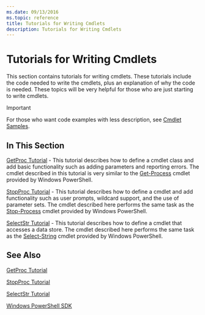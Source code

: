 ```yaml
---
ms.date: 09/13/2016
ms.topic: reference
title: Tutorials for Writing Cmdlets
description: Tutorials for Writing Cmdlets
---
```

# Tutorials for Writing Cmdlets

This section contains tutorials for writing cmdlets. These tutorials include the code needed to write the cmdlets, plus an explanation of why the code is needed. These topics will be very helpful for those who are just starting to write cmdlets.

> [!IMPORTANT]
> For those who want code examples with less description, see [Cmdlet Samples](./cmdlet-samples.md).

## In This Section

[GetProc Tutorial](./getproc-tutorial.md) - 
This tutorial describes how to define a cmdlet class and add basic functionality such as adding parameters and reporting errors. The cmdlet described in this tutorial is very similar to the [Get-Process](/powershell/module/Microsoft.PowerShell.Management/Get-Process) cmdlet provided by Windows PowerShell.

[StopProc Tutorial](./stopproc-tutorial.md) - 
This tutorial describes how to define a cmdlet and add functionality such as user prompts, wildcard support, and the use of parameter sets. The cmdlet described here performs the same task as the [Stop-Process](/powershell/module/Microsoft.PowerShell.Management/Stop-Process) cmdlet provided by Windows PowerShell.

[SelectStr Tutorial](./selectstr-tutorial.md) - 
This tutorial describes how to define a cmdlet that accesses a data store. The cmdlet described here performs the same task as the [Select-String](/powershell/module/microsoft.powershell.utility/select-string) cmdlet provided by Windows PowerShell.

## See Also

[GetProc Tutorial](./getproc-tutorial.md)

[StopProc Tutorial](./stopproc-tutorial.md)

[SelectStr Tutorial](./selectstr-tutorial.md)

[Windows PowerShell SDK](../windows-powershell-reference.md)
